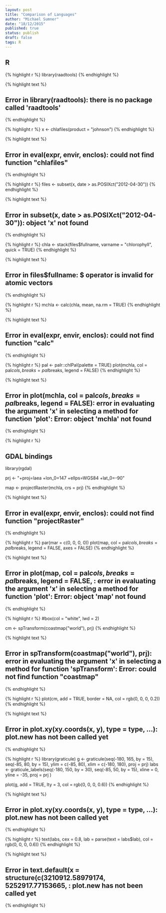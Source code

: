 ```yaml
---
layout: post
title: "Comparison of Languages"
author: "Michael Sumner"
date: "18/12/2015"
published: true
status: publish
draft: false
tags: R 
---
```

 

 
## R
 

{% highlight r %}
library(raadtools)
{% endhighlight %}



{% highlight text %}
## Error in library(raadtools): there is no package called 'raadtools'
{% endhighlight %}



{% highlight r %}
x <- chlafiles(product = "johnson")
{% endhighlight %}



{% highlight text %}
## Error in eval(expr, envir, enclos): could not find function "chlafiles"
{% endhighlight %}



{% highlight r %}
files <- subset(x, date > as.POSIXct("2012-04-30"))
{% endhighlight %}



{% highlight text %}
## Error in subset(x, date > as.POSIXct("2012-04-30")): object 'x' not found
{% endhighlight %}



{% highlight r %}
chla <- stack(files$fullname, varname = "chlorophyll", quick = TRUE)
{% endhighlight %}



{% highlight text %}
## Error in files$fullname: $ operator is invalid for atomic vectors
{% endhighlight %}



{% highlight r %}
mchla <- calc(chla, mean, na.rm = TRUE)
{% endhighlight %}



{% highlight text %}
## Error in eval(expr, envir, enclos): could not find function "calc"
{% endhighlight %}



{% highlight r %}
pal <- palr::chlPal(palette = TRUE)
plot(mchla, col = pal$cols, breaks = pal$breaks, legend = FALSE)
{% endhighlight %}



{% highlight text %}
## Error in plot(mchla, col = pal$cols, breaks = pal$breaks, legend = FALSE): error in evaluating the argument 'x' in selecting a method for function 'plot': Error: object 'mchla' not found
{% endhighlight %}



{% highlight r %}
## GDAL bindings
library(rgdal)
 
prj <- "+proj=laea +lon_0=147 +ellps=WGS84 +lat_0=-90"
 
map <- projectRaster(mchla, crs = prj)
{% endhighlight %}



{% highlight text %}
## Error in eval(expr, envir, enclos): could not find function "projectRaster"
{% endhighlight %}



{% highlight r %}
par(mar = c(0, 0, 0, 0))
plot(map, col = pal$cols, breaks = pal$breaks, legend = FALSE, axes = FALSE)
{% endhighlight %}



{% highlight text %}
## Error in plot(map, col = pal$cols, breaks = pal$breaks, legend = FALSE, : error in evaluating the argument 'x' in selecting a method for function 'plot': Error: object 'map' not found
{% endhighlight %}



{% highlight r %}
#box(col = "white", lwd = 2)
 
cm <- spTransform(coastmap("world"), prj)
{% endhighlight %}



{% highlight text %}
## Error in spTransform(coastmap("world"), prj): error in evaluating the argument 'x' in selecting a method for function 'spTransform': Error: could not find function "coastmap"
{% endhighlight %}



{% highlight r %}
plot(cm, add = TRUE, border = NA, col = rgb(0, 0, 0, 0.2))
{% endhighlight %}



{% highlight text %}
## Error in plot.xy(xy.coords(x, y), type = type, ...): plot.new has not been called yet
{% endhighlight %}



{% highlight r %}
library(graticule)
g <- graticule(seq(-180, 165, by = 15), 
               seq(-85, 80, by = 15),
               ylim = c(-85, 80), 
               xlim = c(-180, 180), proj = prj)
labs <- graticule_labels(seq(-180, 150, by = 30), 
                         seq(-85, 50, by = 15),
                         xline = 0, yline = -35, proj = prj   )
 
plot(g, add = TRUE, lty = 3, col = rgb(0, 0, 0, 0.6))
{% endhighlight %}



{% highlight text %}
## Error in plot.xy(xy.coords(x, y), type = type, ...): plot.new has not been called yet
{% endhighlight %}



{% highlight r %}
text(labs, cex = 0.8, lab = parse(text = labs$lab), col = rgb(0, 0, 0, 0.6))
{% endhighlight %}



{% highlight text %}
## Error in text.default(x = structure(c(3210912.58979174, 5252917.77153665, : plot.new has not been called yet
{% endhighlight %}
